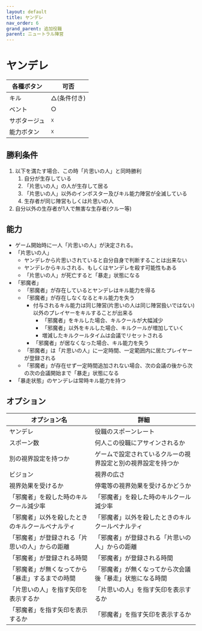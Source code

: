 ```yaml
---
layout: default
title: ヤンデレ
nav_order: 6
grand_parent: 追加役職
parent: ニュートラル陣営
---
```


# ヤンデレ

|  各種ボタン |  可否  |
| ---- | ---- |
|  キル  | △(条件付き) |
|  ベント  | ○ |
|  サボタージュ  | ☓ |
|  能力ボタン  | ☓ |

## 勝利条件
1. 以下を満たす場合、この時「片思いの人」と同時勝利
   1. 自分が生存している
   2. 「片思いの人」の人が生存して居る
   3. 「片思いの人」以外のインポスター及びキル能力陣営が全滅している
   4. 生存者が同じ陣営もしくは片思いの人
2. 自分以外の生存者が1人で無害な生存者(クルー等)

## 能力

- ゲーム開始時に一人「片思いの人」が決定される。
- 「片思いの人」
  - ヤンデレから片思いされていると自分自身で判断することは出来ない
  - ヤンデレからキルされる、もしくはヤンデレを殺す可能性もある
  - 「片思いの人」が死亡すると「暴走」状態になる
- 「邪魔者」
  - 「邪魔者」が存在しているとヤンデレはキル能力を得る
  - 「邪魔者」が存在しなくなるとキル能力を失う
    - 付与されるキル能力は同じ陣営(片思いの人は同じ陣営扱いではない)以外のプレイヤーをキルすることが出来る
      - 「邪魔者」をキルした場合、キルクールが大幅減少
      - 「邪魔者」以外をキルした場合、キルクールが増加していく
      - 増減したキルクールタイムは会議でリセットされる
    - 「邪魔者」が居なくなった場合、キル能力を失う
  - 「邪魔者」は「片思いの人」に一定時間、一定範囲内に居たプレイヤーが登録される
  - 「邪魔者」が存在せず一定時間追加されない場合、次の会議の後から次の次の会議開始まで「暴走」状態になる
- 「暴走状態」のヤンデレは常時キル能力を持つ


## オプション

|  オプション名 |  詳細  |
| ---- | ---- |
|  ヤンデレ  | 役職のスポーンレート |
|  スポーン数  | 何人この役職にアサインされるか |
|  別の視界設定を持つか  |  ゲームで設定されているクルーの視界設定と別の視界設定を持つか  |
|  ビジョン  |  視界の広さ  |
|  視界効果を受けるか  |  停電等の視界効果を受けるかどうか  |
|  「邪魔者」を殺した時のキルクール減少率  | 「邪魔者」を殺した時のキルクール減少率 |
|  「邪魔者」以外を殺したときのキルクールペナルティ  |  「邪魔者」以外を殺したときのキルクールペナルティ  |
|  「邪魔者」が登録される「片思いの人」からの距離  |  「邪魔者」が登録される「片思いの人」からの距離  |
|  「邪魔者」が登録される時間  |  「邪魔者」が登録される時間  |
|  「邪魔者」が無くなってから「暴走」するまでの時間  |  「邪魔者」が無くなってから次会議後「暴走」状態になる時間  |
|  「片思いの人」を指す矢印を表示するか  |  「片思いの人」を指す矢印を表示するか  |
|  「邪魔者」を指す矢印を表示するか  |  「邪魔者」を指す矢印を表示するか  |
